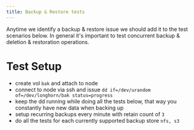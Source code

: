 ```yaml
---
title: Backup & Restore tests
---
```

Anytime we identify a backup & restore issue we should add it to the test scenarios below.
In general it's important to test concurrent backup & deletion & restoration operations.

# Test Setup
- create vol `bak` and attach to node
- connect to node via ssh and issue `dd if=/dev/urandom of=/dev/longhorn/bak status=progress`
- keep the dd running while doing all the tests below, that way you constantly have new data when backing up
- setup recurring backups every minute with retain count of `3`
- do all the tests for each currently supported backup store `nfs, s3`
